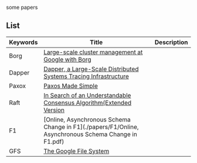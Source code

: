 some papers

## List

| Keywords  | Title        | Description |
| ------ | ------------------ | ------------- |
| Borg    |  [Large-scale cluster management at Google with Borg](./papers/cluster/management/borg.pdf)   |      |
| Dapper |  [Dapper, a Large-Scale Distributed Systems Tracing Infrastructure]()    |       |
| Paxox |    [Paxos Made Simple](./papers/distrubuted/paxos-made-simple.pdf)   |       |
| Raft |   [In Search of an Understandable Consensus Algorithm(Extended Version](./papers/distrubuted/raft.pdf)    |       |
| F1 |    [Online, Asynchronous Schema Change in F1](./papers/F1/Online, Asynchronous Schema Change in F1.pdf)   |        |
| GFS | [The Google File System](./papers/storage/gfs-sosp2003.pdf)    |       |
